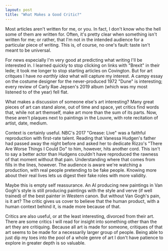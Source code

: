 ```yaml
---
layout: post
title: "What Makes a Good Critic?"
---
```



Most articles aren't written for me, or you. In fact, I don't know who the hell some of them are written for. Often, it's pretty clear when something isn't written for me; or rather, that I'm not in the intended audience for a particular piece of writing. This is, of course, no one's fault: taste isn't meant to be universal. 

For news especially I'm very good at predicting what writing I'll be interested in. I learned quickly to stop clicking on links with "Brexit" in their lede; it took me longer to stop starting articles on Covington. But for art critques I have <i>no earthly idea</i> what will capture my interest. A campy essay on the costume designer for the never-produced 1972 "Dune" is interesting; every review of Carly Rae Jepsen's 2019 album (which was my most listened to of the year) fell flat. 

What makes a discussion of someone else's art interesting? Many great pieces of art can stand alone, out of time and space, yet critics find words that, while not art themself, make art more than the sum of its parts. Now, these aren't plaques next to paintings in the Louvre, with rote recitation of artist, date, medium. 

Context is certainly useful. NBC's 2017 "Grease: Live" was a faithful reproduction with first-rate talent. Reading that Vanessa Hudgen's father had passed away the night before and asked her to dedicate Rizzo's "There Are Worse Things I Could Do" to him, however, hits another cord. This isn't to say a better actor than Hudgens couldn't have reproduced the rawness of that moment without that pain. Understanding where that comes from fills in the lines, however. The audience is aware we're watching a production, with real people pretending to be fake people. Knowing more about their real lives lets us digest their fake roles with more validity.

Maybe this is empty self reassurance. An AI producing new paintings in Van Gogh's style is still producing paintings with the style and verve (if well trained) of the best painter in Western canon. But without Van Gogh's pain, is it art? The critic gives us cover to believe that the human product, with a human context behind it, is made more because of that. 

Critics are also useful, or at the least interesting, divorced from their art. There are some critics I will read for insight into something other than the art they are critiquing. Because all art is made for someone, critiques of that art seems to be made for a necessarily larger group of people. Being able to just dip my toes into the pool of a whole genre of art I don't have patience to explore in greater depth is so valuable. 
